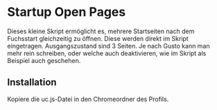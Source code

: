 # Startup Open Pages
Dieses kleine Skript ermöglicht es, mehrere Startseiten nach dem Fuchsstart gleichzeitig zu öffnen. Diese werden direkt im Skript eingetragen. 
Ausgangszustand sind 3 Seiten. Je nach Gusto kann man mehr rein schreiben, oder welche auch deaktivieren, wie im Skript als Beispiel auch geschehen.

## Installation
Kopiere die uc.js-Datei in den Chromeordner des Profils.